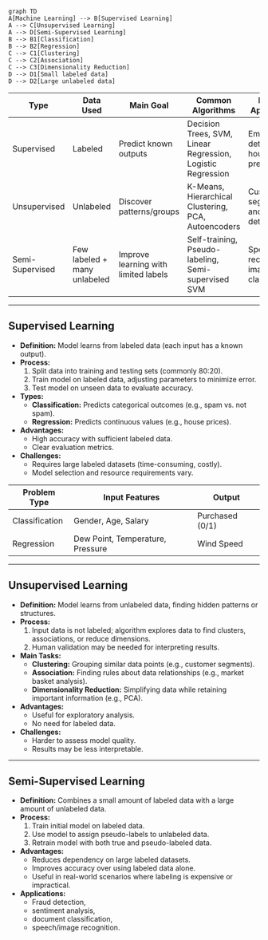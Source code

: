 ```mermaid 
graph TD     
A[Machine Learning] --> B[Supervised Learning]     
A --> C[Unsupervised Learning]     
A --> D[Semi-Supervised Learning]     
B --> B1[Classification]     
B --> B2[Regression]     
C --> C1[Clustering]     
C --> C2[Association]     
C --> C3[Dimensionality Reduction]     
D --> D1[Small labeled data]     
D --> D2[Large unlabeled data]
```


| Type            | Data Used                    | Main Goal                            | Common Algorithms                                           | Example Applications                         |
| --------------- | ---------------------------- | ------------------------------------ | ----------------------------------------------------------- | -------------------------------------------- |
| Supervised      | Labeled                      | Predict known outputs                | Decision Trees, SVM, Linear Regression, Logistic Regression | Email spam detection, house price prediction |
| Unsupervised    | Unlabeled                    | Discover patterns/groups             | K-Means, Hierarchical Clustering, PCA, Autoencoders         | Customer segmentation, anomaly detection     |
| Semi-Supervised | Few labeled + many unlabeled | Improve learning with limited labels | Self-training, Pseudo-labeling, Semi-supervised SVM         | Speech recognition, image classification     |

---
## Supervised Learning

- **Definition:** Model learns from labeled data (each input has a known output).
- **Process:**
    1. Split data into training and testing sets (commonly 80:20).
    2. Train model on labeled data, adjusting parameters to minimize error.
    3. Test model on unseen data to evaluate accuracy.
- **Types:**
    - **Classification:** Predicts categorical outcomes (e.g., spam vs. not spam).
    - **Regression:** Predicts continuous values (e.g., house prices).
- **Advantages:**
    - High accuracy with sufficient labeled data.
    - Clear evaluation metrics.
- **Challenges:**
    - Requires large labeled datasets (time-consuming, costly).
    - Model selection and resource requirements vary.

| Problem Type   | Input Features                   | Output          |
| -------------- | -------------------------------- | --------------- |
| Classification | Gender, Age, Salary              | Purchased (0/1) |
| Regression     | Dew Point, Temperature, Pressure | Wind Speed      |

---

## Unsupervised Learning

- **Definition:** Model learns from unlabeled data, finding hidden patterns or structures.
- **Process:**
    1. Input data is not labeled; algorithm explores data to find clusters, associations, or reduce dimensions.
    2. Human validation may be needed for interpreting results.
- **Main Tasks:**
    - **Clustering:** Grouping similar data points (e.g., customer segments).
    - **Association:** Finding rules about data relationships (e.g., market basket analysis).
    - **Dimensionality Reduction:** Simplifying data while retaining important information (e.g., PCA).
- **Advantages:**
    - Useful for exploratory analysis.
    - No need for labeled data.
- **Challenges:**
    - Harder to assess model quality.
    - Results may be less interpretable.

---
## Semi-Supervised Learning
- **Definition:** Combines a small amount of labeled data with a large amount of unlabeled data.
- **Process:**
    1. Train initial model on labeled data.
    2. Use model to assign pseudo-labels to unlabeled data.
    3. Retrain model with both true and pseudo-labeled data.
- **Advantages:**
    - Reduces dependency on large labeled datasets.
    - Improves accuracy over using labeled data alone.
    - Useful in real-world scenarios where labeling is expensive or impractical.
- **Applications:**
    - Fraud detection, 
    - sentiment analysis, 
    - document classification, 
    - speech/image recognition.